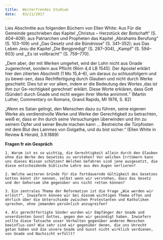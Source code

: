 ```yaml
---
title:  Weiterfrendes Studium
date:   03/11/2017
---
```


Lies Abschnitte aus folgenden Büchern von Ellen White: Aus Für die Gemeinde geschrieben das Kapitel „Christus – Herzstück der Botschaft“ (S. 404–409); aus Patriarchen und Propheten das Kapitel „Abrahams Berufung“ (S. 103–109) und „Das Gesetz und die Bündnisse“ (S. 341–352); aus Das Leben Jesu die Kapitel „Die Bergpredigt“ (S. 287–304), „Kampf“ (S. 594–603) und „‚Es ist vollbracht‘“ (S. 759–770). 

„Dem aber, der mit Werken umgehet, wird der Lohn nicht aus Gnade zugerechnet, sondern aus Pflicht (Röm 4,4 LB 1545). Der Apostel erklärt hier den zitierten Abschnitt (1 Mo 15,4–6), um daraus zu schlussfolgern und zu bewei-sen, dass Rechtfertigung durch Glauben und nicht durch Werke geschieht. Dies tut er vor allem, indem er die Bedeutung des Wortes ‚das ist ihm zur Ge-rechtigkeit gerechnet‘ erklärt. Diese Worte erklären, dass Gott (Sünder) durch Gnade und nicht wegen ihrer Werke annimmt.“ (Martin Luther, Commentary on Romans, Grand Rapids, MI 1976, S. 82) 

„Wenn es Satan gelingt, den Menschen dazu zu führen, seine eigenen Werke als verdienstvolle Werke und Werke der Gerechtigkeit zu betrachten, weiß er, dass er ihn durch seine Versuchungen überwinden und ihn zu seinem Opfer und seiner Beute machen kann … Bestreiche die Türpfosten mit dem Blut des Lammes von Golgatha, und du bist sicher.“ (Ellen White in Review & Herald, 3.9.1889) 

**Fragen fr ein Gespräch** 

`1. Warum ist es so wichtig, die Gerechtigkeit allein durch den Glauben ohne die Werke des Gesetzes zu verstehen? Vor welchen Irrtümern kann uns dieses Wissen schützen? Welchen Gefahren sind jene ausgesetzt, die diese entscheidende biblische Lehre aus den Augen verlieren?` 

`2. Welche weiteren Gründe für die fortdauernde Gültigkeit des Gesetzes Gottes könnt ihr nennen, selbst wenn wir verstehen, dass das Gesetz und der Gehorsam ihm gegenüber uns nicht retten können?` 

`3. Ein zentrales Thema der Reformation ist die Frage „Wie werden wir erlöst?“. Inwiefern können wir bei diesem wichtigen Thema offen und ehrlich über die Unterschiede zwischen Protestanten und Katholiken sprechen, ohne jemanden persönlich anzugreifen?` 

`4. Als gerechtfertigte Sünder wurden wir Empfänger der Gnade und unverdienten Gunst Gottes, gegen den wir gesündigt haben. Inwiefern sollte diese Tatsache unser Verhalten gegenüber anderen Menschen beeinflus-sen? Wie sehr sind wir gegenüber denen, die uns Unrecht getan haben und die unsere Gnade und Gunst nicht wirklich verdienen, von Gnade und Nachsicht erfüllt?` 